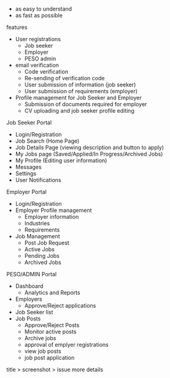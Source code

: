 - as easy to understand
- as fast as possible

features
- User registrations
    -   Job seeker
    -   Employer
    -   PESO admin
- email verification
    -   Code verification
    -   Re-sending of verification code
    -   User submission of information (job seeker)
    -   User submission of requirements (employer)
-   Profile management for Job Seeker and Employer
    -   Submission of documents required for employer
    -   CV uploading and job seeker profile editing

Job Seeker Portal
-   Login/Registration
-   Job Search (Home Page)
-   Job Details Page (viewing description and button to apply)
-   My Jobs page (Saved/Applied/In Progress/Archived Jobs)
-   My Profile (Editing user information)
-   Messages
-   Settings
-   User Notifications

Employer Portal
-   Login/Registration
-   Employer Profile management
    -   Employer information
    -   Industries
    -   Requirements
-   Job Management
    -   Post Job Request
    -   Active Jobs
    -   Pending Jobs
    -   Archived Jobs

PESO/ADMIN Portal
-   Dashboard
    -   Analytics and Reports
-   Employers
    -   Approve/Reject applications
-   Job Seeker list
-   Job Posts
    -   Approve/Reject Posts
    -   Monitor active posts
    -   Archive jobs
    - approval of emplyer registrations
    - view job posts
    - job post application



title > screenshot > issue 
more details